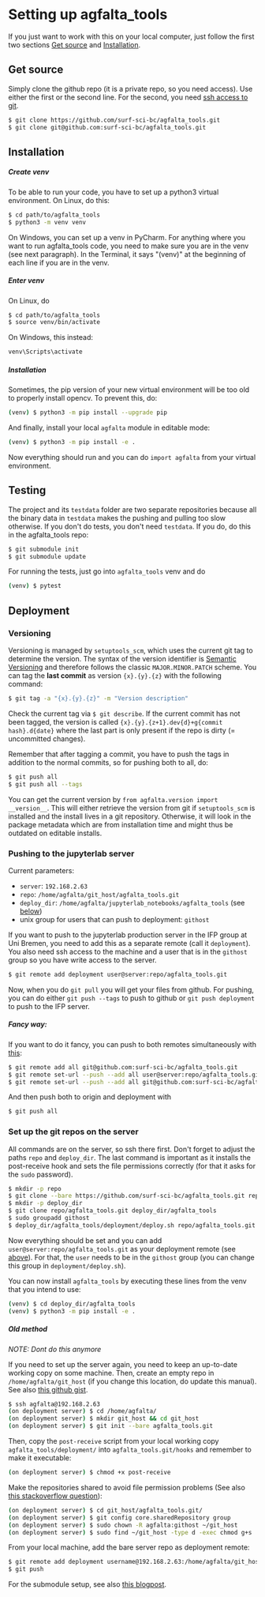 # Setting up agfalta_tools

If you just want to work with this on your local computer, just follow the first two sections [Get source](#Get-source) and [Installation](Installation).

## Get source

Simply clone the github repo (it is a private repo, so you need access). Use either the first or the second line. For the second, you need [ssh access to git](https://docs.github.com/en/free-pro-team@latest/github/authenticating-to-github/connecting-to-github-with-ssh).

```sh
$ git clone https://github.com/surf-sci-bc/agfalta_tools.git
$ git clone git@github.com:surf-sci-bc/agfalta_tools.git
```

## Installation

##### Create venv

To be able to run your code, you have to set up a python3 virtual environment. On Linux, do this:

```sh
$ cd path/to/agfalta_tools
$ python3 -m venv venv
```

On Windows, you can set up a venv in PyCharm. For anything where you want to run agfalta_tools code, you need to make sure you are in the venv (see next paragraph). In the Terminal, it says "(venv)" at the beginning of each line if you are in the venv.

##### Enter venv

On Linux, do

```sh
$ cd path/to/agfalta_tools
$ source venv/bin/activate
```

On Windows, this instead:

```cmd
venv\Scripts\activate
```

##### Installation

Sometimes, the pip version of your new virtual environment will be too old to properly install opencv. To prevent this, do:

```sh
(venv) $ python3 -m pip install --upgrade pip
```

And finally, install your local `agfalta` module in editable mode:

```sh
(venv) $ python3 -m pip install -e .
```

Now everything should run and you can do `import agfalta` from your virtual environment.

## Testing

The project and its `testdata` folder are two separate repositories because all the binary data in `testdata` makes the pushing and pulling too slow otherwise. If you don't do tests, you don't need `testdata`. If you do, do this in the agfalta_tools repo:

```sh
$ git submodule init
$ git submodule update
```

For running the tests, just go into `agfalta_tools` venv and do

```sh
(venv) $ pytest
```

## Deployment

### Versioning

Versioning is managed by `setuptools_scm`, which uses the current git tag to determine the version. The syntax of the version identifier is  [Semantic Versioning](https://semver.org/) and therefore follows the classic `MAJOR.MINOR.PATCH` scheme. You can tag the **last commit** as version `{x}.{y}.{z}` with the following command:

```sh
$ git tag -a "{x}.{y}.{z}" -m "Version description"
```

Check the current tag via `$ git describe`. If the current commit has not been tagged, the version is called `{x}.{y}.{z+1}.dev{d}+g{commit hash}.d{date}` where the last part is only present if the repo is dirty (= uncommitted changes).

Remember that after tagging a commit, you have to push the tags in addition to the normal commits, so for pushing both to all, do:

```sh
$ git push all
$ git push all --tags
```

You can get the current version by `from agfalta.version import __version__`. This will either retrieve the version from git if `setuptools_scm` is installed and the install lives in a git repository. Otherwise, it will look in the package metadata which are from installation time and might thus be outdated on editable installs.

### Pushing to the jupyterlab server

Current parameters:

* `server`: `192.168.2.63`
* `repo`: `/home/agfalta/git_host/agfalta_tools.git`
* `deploy_dir`: `/home/agfalta/jupyterlab_notebooks/agfalta_tools` (see [below](Set-up-the-git-repos-on-the-server))
* unix group for users that can push to deployment: `githost`

If you want to push to the jupyterlab production server in the IFP group at Uni Bremen, you need to add this as a separate remote (call it `deployment`). You also need ssh access to the machine and a user that is in the `githost` group so you have write access to the server. 

```sh
$ git remote add deployment user@server:repo/agfalta_tools.git
```

Now, when you do `git pull` you will get your files from github. For pushing, you can do either `git push --tags` to push to github or `git push deployment` to push to the IFP server.

##### Fancy way:

If you want to do it fancy, you can push to both remotes simultaneously with [this](https://stackoverflow.com/questions/5785549/able-to-push-to-all-git-remotes-with-the-one-command):

```sh
$ git remote add all git@github.com:surf-sci-bc/agfalta_tools.git
$ git remote set-url --push --add all user@server:repo/agfalta_tools.git
$ git remote set-url --push --add all git@github.com:surf-sci-bc/agfalta_tools.git
```

And then push both to origin and deployment with

```sh
$ git push all
```


### Set up the git repos on the server

All commands are on the server, so ssh there first. Don't forget to adjust the paths `repo` and `deploy_dir`. The last command is important as it installs the post-receive hook and sets the file permissions correctly (for that it asks for the `sudo` password).

```sh
$ mkdir -p repo
$ git clone --bare https://github.com/surf-sci-bc/agfalta_tools.git repo/agfalta_tools.git
$ mkdir -p deploy_dir
$ git clone repo/agfalta_tools.git deploy_dir/agfalta_tools
$ sudo groupadd githost
$ deploy_dir/agfalta_tools/deployment/deploy.sh repo/agfalta_tools.git
```

Now everything should be set and you can add `user@server:repo/agfalta_tools.git` as your deployment remote (see [above](#Pushing-to-the-jupyterlab-server)). For that, the `user` needs to be in the `githost` group (you can change this group in `deployment/deploy.sh`). 

You can now install `agfalta_tools` by executing these lines from the venv that you intend to use:

```sh
(venv) $ cd deploy_dir/agfalta_tools
(venv) $ python3 -m pip install -e .
```

##### Old method

*NOTE: Dont do this anymore*

If you need to set up the server again, you need to keep an up-to-date working copy on some machine. Then, create an empty repo in `/home/agfalta/git_host` (if you change this location, do update this manual). See also [this github gist](https://gist.github.com/noelboss/3fe13927025b89757f8fb12e9066f2fa).

```sh
$ ssh agfalta@192.168.2.63
(on deployment server) $ cd /home/agfalta/
(on deployment server) $ mkdir git_host && cd git_host
(on deployment server) $ git init --bare agfalta_tools.git
```

Then, copy the `post-receive` script from your local working copy `agfalta_tools/deployment/` into `agfalta_tools.git/hooks` and remember to make it executable:

```sh
(on deployment server) $ chmod +x post-receive
```

Make the repositories shared to avoid file permission problems (See also [this stackoverflow question](https://stackoverflow.com/questions/6448242/git-push-error-insufficient-permission-for-adding-an-object-to-repository-datab)):

```sh
(on deployment server) $ cd git_host/agfalta_tools.git/
(on deployment server) $ git config core.sharedRepository group
(on deployment server) $ sudo chown -R agfalta:githost ~/git_host
(on deployment server) $ sudo find ~/git_host -type d -exec chmod g+s '{}' +
```

From your local machine, add the bare server repo as deployment remote:

```sh
$ git remote add deployment username@192.168.2.63:/home/agfalta/git_host/agfalta_tools.git
$ git push
```

For the submodule setup, see also [this blogpost](http://blog.davidecoppola.com/2015/02/how-to-create-git-submodule-from-repository-subdirectory/).
